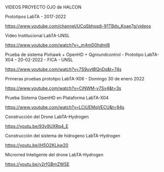 VIDEOS PROYECTO OJO de HALCON


Prototipos LabTA - 2017-2022

https://www.youtube.com/channel/UCqSbhssdi-91TBdv_Koae7g/videos


Video Institucional LabTA-UNSL

https://www.youtube.com/watch?v=_m4mD0hdmI8


Prueba de sistema Pixhawk + OpenHD + Qgroundcontrol - Prototipo LabTA-X04 - 20-02-2022 - FICA - UNSL

https://www.youtube.com/watch?v=7S9uvtBQnDs&t=74s


Primeras pruebas prototipo LabTA-X06 - Domingo 30 de enero 2022

https://www.youtube.com/watch?v=CiNWM-v7Sv4&t=3s


Prueba Sistema OpenHD en Plataforma LabTA-X04

https://www.youtube.com/watch?v=LCiUEMqVECU&t=94s


Construcción del Drone LabTA-Hydrogen

https://youtu.be/93y9UXRq4_E


Construcción del sistema de hidrogeno LabTA-Hydrogen

https://youtu.be/iH5O2KLkw20


Microrred Inteligente del drone LabTA-Hydrogen

https://youtu.be/y2rfGBmZWSE




